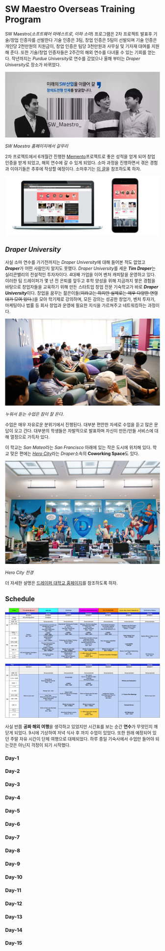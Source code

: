 # SW Maestro Overseas Training Program

SW Maestro(*소프트웨어 마에스트로, 이하 소마*) 프로그램은 2차 프로젝트 발표후 기술/창업 인증자를 선발한다 기술 인증은 3팀, 창업 인증은 5팀이 선발되며 기술 인증은 개인당 2천만원의 지원금이, 창업 인증은 팀당 3천만원과 사무실 및 기자재 대여를 지원해 준다. 또한 기술/창업 인증자들은 2주간의 해외 연수를 다녀올 수 있는 기회를 얻는다. 작년까지는 *Purdue University*로 연수를 갔었으나 올해 부터는 *Draper University*로 장소가 바뀌었다.

![SW Maestro](../assets/images/attach/draper/swmaestro.png)

*SW Maestro 홈페이지에서 갈무리*

2차 프로젝트에서 6개월간 진행한 [Memento](https://memento.live)프로젝트로 좋은 성적을 얻게 되어 창업 인증을 받게 되었고, 해외 연수에 갈 수 있게 되었다. 소마 과정을 진행하면서 겪은 경험과 이야기들은 추후에 작성할 예정이다. 소마후기는 [이 글](https://blog.maydev.org/2017/sw-maestro-after/)을 참조하도록 하자.

![Memento Service Demo](../assets/images/attach/draper/memento.png)

## *Draper University*

사실 소마 연수를 가기전까지는 *Draper University*에 대해 들어본 적도 없었고 ***Draper***가 어떤 사람인지 알지도 못했다. *Draper University*를 세운 ***Tim Draper***는 실리콘밸리의 전설적인 투자자이다. 4대째 가업을 이어 벤처 캐피탈을 운영하고 있다. 이러한 팀 드레이퍼가 몇 년 전 은퇴를 앞두고 후학 양성을 위해 지금까지 쌓은 경험을 바탕으로 창업자들을 교육하기 위해 만든 스타트업 창업 전문 기숙학교가 바로 ***Draper University***이다. 창업을 꿈꾸는 젊은이들(~~이라고는 하지만 실제로는 매우 다양한 연령대가 모여 있다.~~)을 모아 학기제로 강의하며, 모든 강의는 성공한 창업가, 벤처 투자가, 마케팅이나 법률 등 회사 창업과 운영에 필요한 지식을 가르쳐주고 네트워킹하는 과정이다.


![Draper University에서의 수업시간](../assets/images/attach/draper/draper.jpg)

*누워서 듣는 수업은 잠이 잘 온다.*

수업은 매우 자유로운 분위기에서 진행된다. 대부분 편안한 자세로 수업을 듣고 많은 문답이 오고 간다. 대부분의 학생들은 자발적으로 발표하며 자신이 만든/만들 서비스에 대해 열정으로 가득차 있다.

이 학교는 *San Mateo*라는 *San Francisco* 아래에 있는 작은 도시에 위치해 있다. 학교 맞은 편에는 [*Hero City*](http://www.herocity.com)라는 *Draper*소속의  **Coworking Space**도 있다.

![Hero City](../assets/images/attach/draper/herocity.png)

*Hero City 전경*

더 자세한 설명은 [드레이퍼 대학교 홈페이지](http://www.draperuniversity.com/)를 참조하도록 하자.

## Schedule

![시간표 첫 주](../assets/images/attach/draper/timetable1.png)

![시간표 둘째 주](../assets/images/attach/draper/timetable2.png)

사실 반쯤 **공짜 해외 여행**을 생각하고 있었지만 시간표를 보는 순간 **연수**가 무엇인지 깨닫게 되었다. 9시에 기상하여 저녁 식사 후 까지 수업이 있었다. 또한 원래 예정되어 있던 주말 자유 시간이 단체 여행으로 대체되었다. 하루 종일 기숙사에서 수업만 들어야 되는것은 아닌지 걱정이 되기 시작했다.

### Day-1

### Day-2
### Day-3
### Day-4
### Day-5
### Day-6
### Day-7
### Day-8
### Day-9
### Day-10
### Day-11
### Day-12
### Day-13
### Day-14
### Day-15

